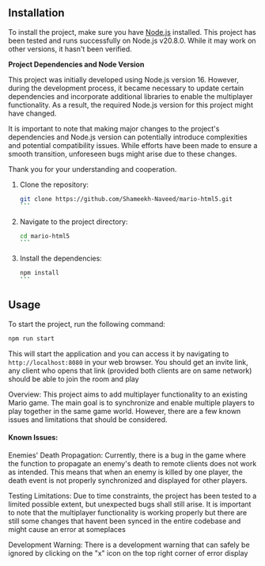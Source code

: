 ## Installation

To install the project, make sure you have [Node.js](https://nodejs.org/) installed. This project has been tested and runs successfully on Node.js v20.8.0. While it may work on other versions, it hasn't been verified.

**Project Dependencies and Node Version**

This project was initially developed using Node.js version 16. However, during the development process, it became necessary to update certain dependencies and incorporate additional libraries to enable the multiplayer functionality. As a result, the required Node.js version for this project might have changed.

It is important to note that making major changes to the project's dependencies and Node.js version can potentially introduce complexities and potential compatibility issues. While efforts have been made to ensure a smooth transition, unforeseen bugs might arise due to these changes.

Thank you for your understanding and cooperation.

1. Clone the repository:

   ````bash
   git clone https://github.com/Shameekh-Naveed/mario-html5.git
   ```

2. Navigate to the project directory:

   ````bash
   cd mario-html5
   ```

3. Install the dependencies:

   ````bash
   npm install
   ```

## Usage

To start the project, run the following command:

```bash
npm run start
```

This will start the application and you can access it by navigating to `http://localhost:8080` in your web browser.
You should get an invite link, any client who opens that link (provided both clients are on same network) should be able to join the room and play 


Overview:
This project aims to add multiplayer functionality to an existing Mario game. The main goal is to synchronize and enable multiple players to play together in the same game world. However, there are a few known issues and limitations that should be considered.

#### Known Issues:

Enemies' Death Propagation: Currently, there is a bug in the game where the function to propagate an enemy's death to remote clients does not work as intended. This means that when an enemy is killed by one player, the death event is not properly synchronized and displayed for other players.

Testing Limitations:
Due to time constraints, the project has been tested to a limited possible extent, but unexpected bugs shall still arise. It is important to note that the multiplayer functionality is working properly but there are still some changes that havent been synced in the entire codebase and might cause an error at someplaces

Development Warning:
There is a development warning that can safely be ignored by clicking on the "x" icon on the top right corner of error display
